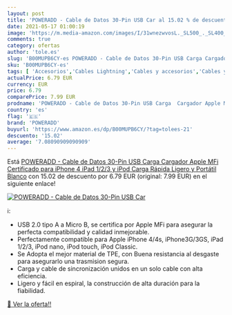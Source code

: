 ```yaml
---
layout: post
title: 'POWERADD - Cable de Datos 30-Pin USB Car al 15.02 % de descuento'
date: 2021-05-17 01:00:19
image: 'https://m.media-amazon.com/images/I/31wnezwvosL._SL500_._SL400_.jpg'
comments: true
category: ofertas
author: 'tole.es'
slug: 'B00MUPB6CY-es POWERADD - Cable de Datos 30-Pin USB Carga Cargador Apple...'
sku: 'B00MUPB6CY-es'
tags: [ 'Accesorios','Cables Lightning','Cables y accesorios','Cables y conectores','Informática','apple','ipad','iphone','ipod','poweradd', ]
actualPrice: 6.79 EUR
currency: EUR
price: 6.79
comparePrice: 7.99 EUR
prodname: 'POWERADD - Cable de Datos 30-Pin USB Carga  Cargador Apple MFi Certificado para iPhone 4  iPad 1/2/3 y iPod Carga Rápida  Ligero y Portátil  Blanco'
country: 'es'
flag: '🇪🇸'
brand: 'POWERADD'
buyurl: 'https://www.amazon.es/dp/B00MUPB6CY/?tag=tolees-21'
descuento: '15.02'
average: '7.08090909090909'
---
```


Está [POWERADD - Cable de Datos 30-Pin USB Carga  Cargador Apple MFi Certificado para iPhone 4  iPad 1/2/3 y iPod Carga Rápida  Ligero y Portátil  Blanco](https://www.amazon.es/dp/B00MUPB6CY/?tag=tolees-21) con 15.02 de descuento por 6.79 EUR (original: 7.99 EUR) en el siguiente enlace!

[![POWERADD - Cable de Datos 30-Pin USB Car](https://m.media-amazon.com/images/I/31wnezwvosL._SL500_._SL400_.jpg)](https://www.amazon.es/dp/B00MUPB6CY/?tag=tolees-21)

ℹ️:

- USB 2.0 tipo A a Micro B, se certifica por Apple MFi para asegurar la perfecta compatibilidad y calidad inmejorable.
- Perfectamente compatible para Apple iPhone 4/4s, iPhone3G/3GS, iPad 1/2/3, iPod nano, iPod touch, iPod Classic.
- Se Adopta el mejor material de TPE, con Buena resistancia al desgaste para asegurarlo una trasmision segura.
- Carga y cable de sincronización unidos en un solo cable con alta eficiencia.
- Ligero y fácil en espiral, la construcción de alta duración para la fiabilidad.

[🛒 Ver la oferta!!](https://www.amazon.es/dp/B00MUPB6CY/?tag=tolees-21)
